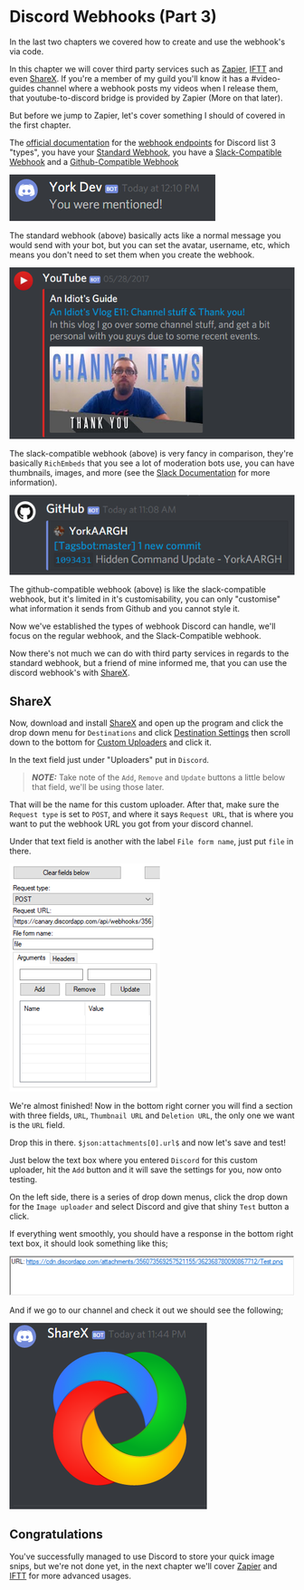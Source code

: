 # Discord Webhooks \(Part 3\)

In the last two chapters we covered how to create and use the webhook's via code.

In this chapter we will cover third party services such as [Zapier](https://zapier.com/), [IFTT](https://ifttt.com/) and even [ShareX](https://getsharex.com/). If you're a member of my guild you'll know it has a \#video-guides channel where a webhook posts my videos when I release them, that youtube-to-discord bridge is provided by Zapier \(More on that later\).

But before we jump to Zapier, let's cover something I should of covered in the first chapter.

The [official documentation](https://discordapp.com/developers/docs/intro) for the [webhook endpoints](https://discordapp.com/developers/docs/resources/webhook) for Discord list 3 "types", you have your [Standard Webhook](https://discordapp.com/developers/docs/resources/webhook#execute-webhook), you have a [Slack-Compatible Webhook](https://discordapp.com/developers/docs/resources/webhook#execute-slackcompatible-webhook) and a [Github-Compatible Webhook](https://discordapp.com/developers/docs/resources/webhook#execute-githubcompatible-webhook)

![Standard Webhook](../.gitbook/assets/wh07.png)

The standard webhook \(above\) basically acts like a normal message you would send with your bot, but you can set the avatar, username, etc, which means you don't need to set them when you create the webhook.

![Slack-Compatible Webhook](../.gitbook/assets/wh08.png)

The slack-compatible webhook \(above\) is very fancy in comparison, they're basically `RichEmbeds` that you see a lot of moderation bots use, you can have thumbnails, images, and more \(see the [Slack Documentation](https://api.slack.com/incoming-webhooks) for more information\).

![Github-Compatible Webhook](../.gitbook/assets/wh09.png)

The github-compatible webhook \(above\) is like the slack-compatible webhook, but it's limited in it's customisability, you can only "customise" what information it sends from Github and you cannot style it.

Now we've established the types of webhook Discord can handle, we'll focus on the regular webhook, and the Slack-Compatible webhook.

Now there's not much we can do with third party services in regards to the standard webhook, but a friend of mine informed me, that you can use the discord webhook's with [ShareX](https://getsharex.com/).

## ShareX

Now, download and install [ShareX](https://getsharex.com/) and open up the program and click the drop down menu for `Destinations` and click [Destination Settings](https://github.com/AnIdiotsGuide/discordjs-bot-guide/tree/88dba635c9e0c0d6ac28e85c1be75bc4558eccee/.gitbook/assets/webhooks/wh10.png) then scroll down to the bottom for [Custom Uploaders](https://github.com/AnIdiotsGuide/discordjs-bot-guide/tree/88dba635c9e0c0d6ac28e85c1be75bc4558eccee/discord-webhooks/.../.gitbook/assets/webhooks/wh11.png) and click it.

In the text field just under "Uploaders" put in `Discord`.

> _**NOTE:**_ Take note of the `Add`, `Remove` and `Update` buttons a little below that field, we'll be using those later.

That will be the name for this custom uploader. After that, make sure the `Request type` is set to `POST`, and where it says `Request URL`, that is where you want to put the webhook URL you got from your discord channel.

Under that text field is another with the label `File form name`, just put `file` in there.

![Request type, url and file from name.](../.gitbook/assets/wh12.png)

We're almost finished! Now in the bottom right corner you will find a section with three fields, `URL`, `Thumbnail URL` and `Deletion URL`, the only one we want is the `URL` field.

Drop this in there. `$json:attachments[0].url$` and now let's save and test!

Just below the text box where you entered `Discord` for this custom uploader, hit the `Add` button and it will save the settings for you, now onto testing.

On the left side, there is a series of drop down menus, click the drop down for the `Image uploader` and select Discord and give that shiny `Test` button a click.

If everything went smoothly, you should have a response in the bottom right text box, it should look something like this;

![A successful response.](../.gitbook/assets/wh13.png)

And if we go to our channel and check it out we should see the following;

![Success!](../.gitbook/assets/wh14.png)

## Congratulations

You've successfully managed to use Discord to store your quick image snips, but we're not done yet, in the next chapter we'll cover [Zapier](https://zapier.com/) and [IFTT](https://ifttt.com/) for more advanced usages.

